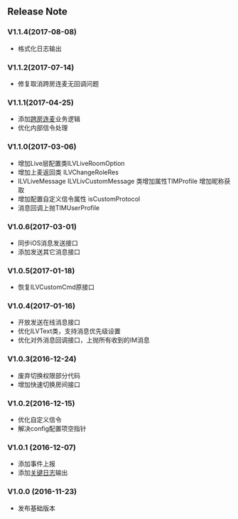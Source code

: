 ﻿## Release Note 
 
### V1.1.4(2017-08-08)
 - 格式化日志输出
 
### V1.1.2(2017-07-14)
 - 修复取消跨房连麦无回调问题

### V1.1.1(2017-04-25)
 - 添加[跨房连麦](https://github.com/zhaoyang21cn/ILiveSDK_iOS_Demos/blob/master/doc/%E8%B7%A8%E6%88%BF%E8%BF%9E%E9%BA%A6.md)业务逻辑
 - 优化内部信令处理

### V1.1.0(2017-03-06)
 - 增加Live层配置类ILVLiveRoomOption
 - 增加上麦返回类 ILVChangeRoleRes
 - ILVLiveMessage ILVLivCustomMessage 类增加属性TIMProfile 增加昵称获取
 - 增加配置自定义信令属性 isCustomProtocol
 - 消息回调上抛TIMUserProfile
 
 
### V1.0.6(2017-03-01)
 - 同步iOS消息发送接口
 - 添加发送其它消息接口

### V1.0.5(2017-01-18)
 - 恢复ILVCustomCmd原接口
 
### V1.0.4(2017-01-16)
 - 开放发送在线消息接口
 - 优化ILVText类，支持消息优先级设置
 - 优化对外消息回调接口，上抛所有收到的IM消息
 
### V1.0.3(2016-12-24) 
- 废弃切换权限部分代码
- 增加快速切换房间接口

### V1.0.2(2016-12-15) 
- 优化自定义信令
- 解决config配置项空指针

### V1.0.1 (2016-12-07)
- 添加事件上报
- 添加[关键日志](./Logs.md)输出

### V1.0.0 (2016-11-23)
- 发布基础版本
